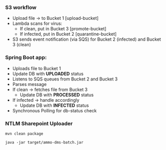 ### S3 workflow
- Upload file → to Bucket 1 [upload-bucket]
- Lambda scans for virus:
  - If clean, put in Bucket 3  [promote-bucket]
  - If infected, put in Bucket 2  [quarantine-bucket]
- S3 sends event notification (via SQS) for Bucket 2 (infected) and Bucket 3 (clean)

### Spring Boot app:

- Uploads file to Bucket 1 
- Update DB with **UPLOADED** status
- Listens to SQS queues from Bucket 2 and Bucket 3
- Parses message
- If clean → fetches file from Bucket 3
  - Update DB with **PROCESSED** status  
- If infected → handle accordingly
  - Update DB with **INFECTED** status
- Synchronous Polling for db-status check


### NTLM Sharepoint Uploader
```
mvn clean package
```
```
java -jar target/ammo-dms-batch.jar
```

